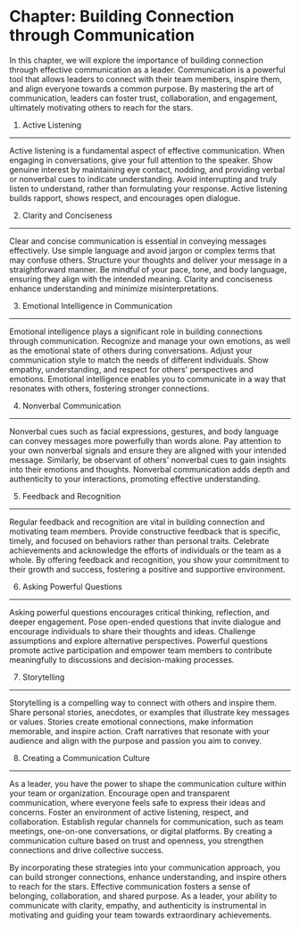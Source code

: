 Chapter: Building Connection through Communication
==================================================

In this chapter, we will explore the importance of building connection through effective communication as a leader. Communication is a powerful tool that allows leaders to connect with their team members, inspire them, and align everyone towards a common purpose. By mastering the art of communication, leaders can foster trust, collaboration, and engagement, ultimately motivating others to reach for the stars.

1. Active Listening
-------------------

Active listening is a fundamental aspect of effective communication. When engaging in conversations, give your full attention to the speaker. Show genuine interest by maintaining eye contact, nodding, and providing verbal or nonverbal cues to indicate understanding. Avoid interrupting and truly listen to understand, rather than formulating your response. Active listening builds rapport, shows respect, and encourages open dialogue.

2. Clarity and Conciseness
--------------------------

Clear and concise communication is essential in conveying messages effectively. Use simple language and avoid jargon or complex terms that may confuse others. Structure your thoughts and deliver your message in a straightforward manner. Be mindful of your pace, tone, and body language, ensuring they align with the intended meaning. Clarity and conciseness enhance understanding and minimize misinterpretations.

3. Emotional Intelligence in Communication
------------------------------------------

Emotional intelligence plays a significant role in building connections through communication. Recognize and manage your own emotions, as well as the emotional state of others during conversations. Adjust your communication style to match the needs of different individuals. Show empathy, understanding, and respect for others' perspectives and emotions. Emotional intelligence enables you to communicate in a way that resonates with others, fostering stronger connections.

4. Nonverbal Communication
--------------------------

Nonverbal cues such as facial expressions, gestures, and body language can convey messages more powerfully than words alone. Pay attention to your own nonverbal signals and ensure they are aligned with your intended message. Similarly, be observant of others' nonverbal cues to gain insights into their emotions and thoughts. Nonverbal communication adds depth and authenticity to your interactions, promoting effective understanding.

5. Feedback and Recognition
---------------------------

Regular feedback and recognition are vital in building connection and motivating team members. Provide constructive feedback that is specific, timely, and focused on behaviors rather than personal traits. Celebrate achievements and acknowledge the efforts of individuals or the team as a whole. By offering feedback and recognition, you show your commitment to their growth and success, fostering a positive and supportive environment.

6. Asking Powerful Questions
----------------------------

Asking powerful questions encourages critical thinking, reflection, and deeper engagement. Pose open-ended questions that invite dialogue and encourage individuals to share their thoughts and ideas. Challenge assumptions and explore alternative perspectives. Powerful questions promote active participation and empower team members to contribute meaningfully to discussions and decision-making processes.

7. Storytelling
---------------

Storytelling is a compelling way to connect with others and inspire them. Share personal stories, anecdotes, or examples that illustrate key messages or values. Stories create emotional connections, make information memorable, and inspire action. Craft narratives that resonate with your audience and align with the purpose and passion you aim to convey.

8. Creating a Communication Culture
-----------------------------------

As a leader, you have the power to shape the communication culture within your team or organization. Encourage open and transparent communication, where everyone feels safe to express their ideas and concerns. Foster an environment of active listening, respect, and collaboration. Establish regular channels for communication, such as team meetings, one-on-one conversations, or digital platforms. By creating a communication culture based on trust and openness, you strengthen connections and drive collective success.

By incorporating these strategies into your communication approach, you can build stronger connections, enhance understanding, and inspire others to reach for the stars. Effective communication fosters a sense of belonging, collaboration, and shared purpose. As a leader, your ability to communicate with clarity, empathy, and authenticity is instrumental in motivating and guiding your team towards extraordinary achievements.
